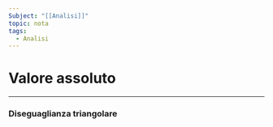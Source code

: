 ```yaml
---
Subject: "[[Analisi]]"
topic: nota
tags:
  - Analisi
---
```


# Valore assoluto
---

### Diseguaglianza triangolare